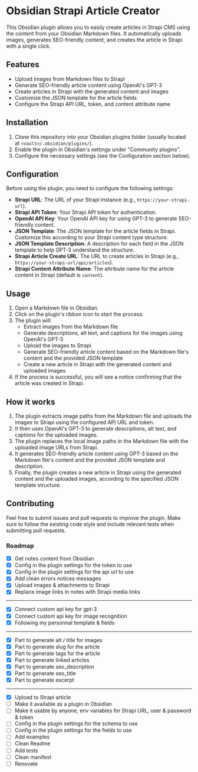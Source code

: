 # Obsidian Strapi Article Creator

This Obsidian plugin allows you to easily create articles in Strapi CMS using the content from your Obsidian Markdown files. It automatically uploads images, generates SEO-friendly
content, and creates the article in Strapi with a single click.

## Features

- Upload images from Markdown files to Strapi
- Generate SEO-friendly article content using OpenAI's GPT-3
- Create articles in Strapi with the generated content and images
- Customize the JSON template for the article fields
- Configure the Strapi API URL, token, and content attribute name

## Installation

1. Clone this repository into your Obsidian plugins folder (usually located at `<vault>/.obsidian/plugins/`).
2. Enable the plugin in Obsidian's settings under "Community plugins".
3. Configure the necessary settings (see the Configuration section below).

## Configuration

Before using the plugin, you need to configure the following settings:

- **Strapi URL**: The URL of your Strapi instance (e.g., `https://your-strapi-url`).
- **Strapi API Token**: Your Strapi API token for authentication.
- **OpenAI API Key**: Your OpenAI API key for using GPT-3 to generate SEO-friendly content.
- **JSON Template**: The JSON template for the article fields in Strapi. Customize this according to your Strapi content type structure.
- **JSON Template Description**: A description for each field in the JSON template to help GPT-3 understand the structure.
- **Strapi Article Create URL**: The URL to create articles in Strapi (e.g., `https://your-strapi-url/api/articles`).
- **Strapi Content Attribute Name**: The attribute name for the article content in Strapi (default is `content`).

## Usage

1. Open a Markdown file in Obsidian.
2. Click on the plugin's ribbon icon to start the process.
3. The plugin will:
    - Extract images from the Markdown file
    - Generate descriptions, alt text, and captions for the images using OpenAI's GPT-3
    - Upload the images to Strapi
    - Generate SEO-friendly article content based on the Markdown file's content and the provided JSON template
    - Create a new article in Strapi with the generated content and uploaded images
4. If the process is successful, you will see a notice confirming that the article was created in Strapi.

## How it works

1. The plugin extracts image paths from the Markdown file and uploads the images to Strapi using the configured API URL and token.
2. It then uses OpenAI's GPT-3 to generate descriptions, alt text, and captions for the uploaded images.
3. The plugin replaces the local image paths in the Markdown file with the uploaded image URLs from Strapi.
4. It generates SEO-friendly article content using GPT-3 based on the Markdown file's content and the provided JSON template and description.
5. Finally, the plugin creates a new article in Strapi using the generated content and the uploaded images, according to the specified JSON template structure.

## Contributing

Feel free to submit issues and pull requests to improve the plugin. Make sure to follow the existing code style and include relevant tests when submitting pull requests.

### Roadmap

- [X] Get notes content from Obsidian
- [x] Config in the plugin settings for the token to use
- [x] Config in the plugin settings for the api url to use
- [x] Add clean errors notices messages
- [x] Upload images & attachments to Strapi
- [x] Replace image links in notes with Strapi media links

---

- [x] Connect custom api key for gpt-3
- [x] Connect custom api key for image recognition
- [x] Following my personnal template & fields

---

- [x] Part to generate alt / title for images
- [x] Part to generate slug for the article
- [x] Part to generate tags for the article
- [x] Part to generate linked articles
- [x] Part to generate seo_description
- [x] Part to generate seo_title
- [x] Part to generate excerpt

---

- [x] Upload to Strapi article
- [ ] Make it available as a plugin in Obsidian
- [ ] Make it usable by anyone, env variables for Strapi URL, user & password & token
- [ ] Config in the plugin settings for the schema to use
- [ ] Config in the plugin settings for the fields to use
- [ ] Add examples
- [ ] Clean Readme
- [ ] Add tests
- [ ] Clean manifest
- [ ] Renovate
